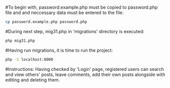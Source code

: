#To begin with, password.example.php must be copied to password.php file and and neccessary data must be entered to the file:
```bash
cp password.example.php password.php 
```
#During next step, mig31.php in 'migrations' directory is executed:
```bash
php mig31.php
```
#Having run migrations, it is time to run the project:
```bash
php -S localhost:8000
```
#Instructions:
Having checked by 'Login' page, registered users can search and view others' posts, leave comments, add their own posts alongside with editing and deleting them. 

